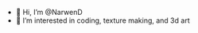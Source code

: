 - 👋 Hi, I’m @NarwenD
- 👀 I’m interested in coding, texture making, and 3d art
<!---
NarwenD/NarwenD is a ✨ special ✨ repository because its `README.md` (this file) appears on your GitHub profile.
You can click the Preview link to take a look at your changes.
--->
